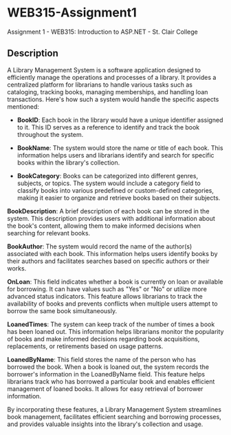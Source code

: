 # WEB315-Assignment1
Assignment 1 - WEB315: Introduction to ASP.NET - St. Clair College

## Description

A Library Management System is a software application designed to efficiently manage the operations and processes of a library. It provides a centralized platform for librarians to handle various tasks such as cataloging, tracking books, managing memberships, and handling loan transactions. Here's how such a system would handle the specific aspects mentioned:

- **BookID**: Each book in the library would have a unique identifier assigned to it. This ID serves as a reference to identify and track the book throughout the system.

- **BookName**: The system would store the name or title of each book. This information helps users and librarians identify and search for specific books within the library's collection.

- **BookCategory**: Books can be categorized into different genres, subjects, or topics. The system would include a category field to classify books into various predefined or custom-defined categories, making it easier to organize and retrieve books based on their subjects.

**BookDescription**: A brief description of each book can be stored in the system. This description provides users with additional information about the book's content, allowing them to make informed decisions when searching for relevant books.

**BookAuthor**: The system would record the name of the author(s) associated with each book. This information helps users identify books by their authors and facilitates searches based on specific authors or their works.

**OnLoan**: This field indicates whether a book is currently on loan or available for borrowing. It can have values such as "Yes" or "No" or utilize more advanced status indicators. This feature allows librarians to track the availability of books and prevents conflicts when multiple users attempt to borrow the same book simultaneously.

**LoanedTimes**: The system can keep track of the number of times a book has been loaned out. This information helps librarians monitor the popularity of books and make informed decisions regarding book acquisitions, replacements, or retirements based on usage patterns.

**LoanedByName**: This field stores the name of the person who has borrowed the book. When a book is loaned out, the system records the borrower's information in the LoanedByName field. This feature helps librarians track who has borrowed a particular book and enables efficient management of loaned books. It allows for easy retrieval of borrower information.


By incorporating these features, a Library Management System streamlines book management, facilitates efficient searching and borrowing processes, and provides valuable insights into the library's collection and usage.




